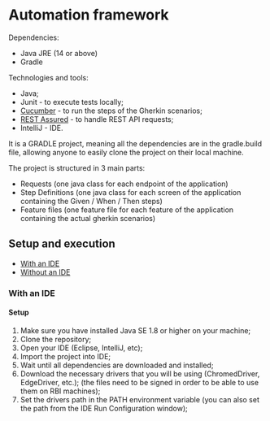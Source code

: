 ﻿# Automation framework

Dependencies:

- Java JRE (14 or above)
- Gradle

Technologies and tools:

- Java;
- Junit - to execute tests locally;
- [Cucumber](https://cucumber.io/docs/guides/overview/) - to run the steps of the Gherkin scenarios;
- [REST Assured](https://rest-assured.io/) - to handle REST API requests;
- IntelliJ - IDE.

It is a GRADLE project, meaning all the dependencies are in the gradle.build file, allowing anyone to
easily clone the project on their local machine.

The project is structured in 3 main parts:

- Requests (one java class for each endpoint of the application)
- Step Definitions (one java class for each screen of the application containing the Given / When /
  Then steps)
- Feature files (one feature file for each feature of the application containing the actual gherkin
  scenarios)

## Setup and execution

- [With an IDE](#with-an-ide)
- [Without an IDE](#without-an-ide)

### With an IDE

#### Setup

1. Make sure you have installed Java SE 1.8 or higher on your machine;
2. Clone the repository;
3. Open your IDE (Eclipse, IntelliJ, etc);
4. Import the project into IDE;
5. Wait until all dependencies are downloaded and installed;
6. Download the necessary drivers that you will be using (ChromedDriver, EdgeDriver,
   etc.); (the files need to be signed in order to be able to use them on RBI machines);
7. Set the drivers path in the PATH environment variable (you can also set the path from the IDE Run Configuration window);


